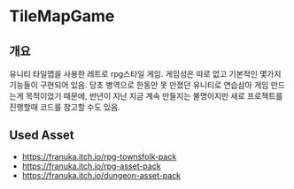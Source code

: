 # TileMapGame

## 개요
유니티 타일맵을 사용한 레트로 rpg스타일 게임.
게임성은 따로 없고 기본적인 몇가지 기능들이 구현되어 있음.
당초 병역으로 한동안 못 만졌던 유니티로 연습삼아 게임 만드는게 목적이었기 때문에, 반년이 지난 지금 계속 만들지는 불명이지만 새로 프로젝트를 진행할때 코드를 참고할 수도 있음.

## Used Asset
- https://franuka.itch.io/rpg-townsfolk-pack
- https://franuka.itch.io/rpg-asset-pack
- https://franuka.itch.io/dungeon-asset-pack
